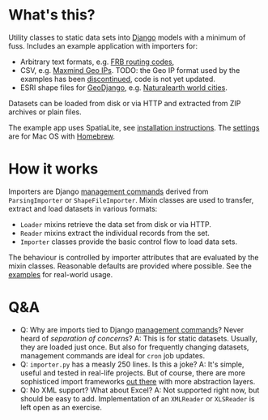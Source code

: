 # What's this?

Utility classes to static data sets into [Django](https://www.djangoproject.com) models with a minimum of fuss. Includes an example application with importers for:

- Arbitrary text formats, e.g. [FRB routing codes](example_app/management/commands/load_fedwire.py),
- CSV, e.g. [Maxmind Geo IPs](example_app/management/commands/load_geoip.py). TODO: the Geo IP format used by the examples has been [discontinued](https://support.maxmind.com/geolite-legacy-discontinuation-notice/), code is not yet updated.
- ESRI shape files for [GeoDjango](https://docs.djangoproject.com/en/2.1/ref/contrib/gis/), e.g. [Naturalearth world cities](example_app/management/commands/load_cities.py).

Datasets can be loaded from disk or via HTTP and extracted from ZIP archives or plain files.

The example app uses SpatiaLite, see [installation instructions](https://docs.djangoproject.com/en/2.1/ref/contrib/gis/install/spatialite/). The [settings](example_app/settings.py) are for Mac OS with [Homebrew](https://brew.sh).

# How it works

Importers are Django [management commands](https://docs.djangoproject.com/en/2.1/howto/custom-management-commands/) derived from `ParsingImporter` or `ShapeFileImporter`. Mixin classes are used to transfer, extract and load datasets in various formats:

- `Loader` mixins retrieve the data set from disk or via HTTP.
- `Reader` mixins extract the individual records from the set.
- `Importer` classes provide the basic control flow to load data sets. 

The behaviour is controlled by importer attributes that are evaluated by the mixin classes. Reasonable defaults are provided where possible. See the [examples](example_app/management/commands/) for real-world usage.

# Q&A

- Q: Why are imports tied to Django [management commands](https://docs.djangoproject.com/en/2.1/howto/custom-management-commands/)? Never heard of *separation of concerns*?
  A: This is for static datasets. Usually, they are loaded just once. But also for frequently changing datasets, management commands are ideal for `cron` job updates.
- Q: `importer.py` has a measly 250 lines. Is this a joke?
  A: It's simple, useful and tested in real-life projects. But of course, there are more sophisticed import frameworks [out there](https://django-import-export.readthedocs.io/en/latest/) with more abstraction layers.
- Q: No XML support? What about Excel?
  A: Not supported right now, but should be easy to add. Implementation of an `XMLReader` or `XLSReader` is left open as an exercise.
